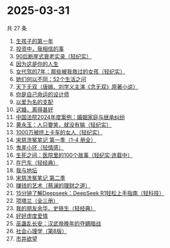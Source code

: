 # 2025-03-31

共 27 条

<!-- BEGIN WEREAD -->
<!-- 最后更新时间 2025-03-31 20:22:59 +0800 -->
1. [生孩子的第一年](https://weread.qq.com/web/bookDetail/f3732df0813ab9c6eg013666)
1. [投资中，我相信的事](https://weread.qq.com/web/bookDetail/e7a32530813ab9c7cg014c8a)
1. [90后断崖式衰老实录（轻纪实）](https://weread.qq.com/web/bookDetail/883324a0813ab9c81g016c9c)
1. [因为这是你的人生](https://weread.qq.com/web/bookDetail/aa3329b0813ab9c8eg01957c)
1. [女代驾的7年：那些被我救过的女孩（轻纪实）](https://weread.qq.com/web/bookDetail/f6932620813ab9ca7g013a34)
1. [她们何以不同：52个生活之问](https://weread.qq.com/web/bookDetail/dbc32840813ab9389g01691d)
1. [天下无双（唐嫣、刘学义主演《念无双》原著小说）](https://weread.qq.com/web/bookDetail/f9332080813ab8a1fg018454)
1. [你是自己命运的设计师](https://weread.qq.com/web/bookDetail/5e932830813ab9c89g01414f)
1. [以爱为名的支配](https://weread.qq.com/web/bookDetail/7be320b0813ab93f4g019416)
1. [这婚，离得甚好](https://weread.qq.com/web/bookDetail/3c732450813ab9c44g018825)
1. [中国法院2024年度案例：婚姻家庭与继承纠纷](https://weread.qq.com/web/bookDetail/94532650813ab906dg017c66)
1. [黄永玉：人只要笑，就没有输（轻纪实）](https://weread.qq.com/web/bookDetail/17232640813ab9c45g015a5c)
1. [1000万被挤上卡车的女人（轻纪实）](https://weread.qq.com/web/bookDetail/3ee32a80813ab9c84g01073f)
1. [宋慈洗冤笔记 第一季（1-4 册全）](https://weread.qq.com/web/bookDetail/bea326d0813ab7fcag016618)
1. [鬼差小环（轻情感）](https://weread.qq.com/web/bookDetail/d7d325e0813ab9c75g0186fd)
1. [生死之间：医院里的100个故事（轻纪实·连载中）](https://weread.qq.com/web/bookDetail/ce532c90813ab9b4cg01070c)
1. [在巴东（轻经典）](https://weread.qq.com/web/bookDetail/d1f32ad0813ab9c84g011246)
1. [我与地坛](https://weread.qq.com/web/bookDetail/622323d0813ab8791g017cbb)
1. [宋慈洗冤笔记 第二季](https://weread.qq.com/web/bookDetail/07732ce0813ab9c2ag01157f)
1. [赚钱的艺术（蔡澜的理财之道）](https://weread.qq.com/web/bookDetail/1fe32b60813ab9052g011c9e)
1. [15分钟了解Deepseek：DeepSeek R1轻松上手指南（轻科技）](https://weread.qq.com/web/bookDetail/b05321b0813ab9badg017b25)
1. [项塔兰（全三册）](https://weread.qq.com/web/bookDetail/7b132290720f04097b19e3b)
1. [我的朋友余华、史铁生（轻经典）](https://weread.qq.com/web/bookDetail/5f132bf0813ab9c83g014de5)
1. [好好虚度爱情](https://weread.qq.com/web/bookDetail/fcd32220813ab9b1bg019782)
1. [巫蛊乱长安：汉武帝晚年的夺嫡暗战](https://weread.qq.com/web/bookDetail/35932230813ab9c5fg019679)
1. [社会心理学（第8版）](https://weread.qq.com/web/bookDetail/8f532bd07278850c8f51770)
1. [市井欲望](https://weread.qq.com/web/bookDetail/89f329c0813ab9be8g018f47)
<!-- END WEREAD -->
